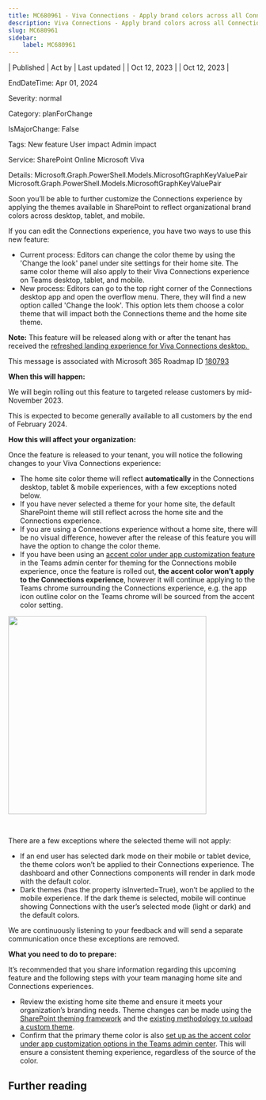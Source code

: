 ```yaml
---
title: MC680961 - Viva Connections - Apply brand colors across all Connections endpoints using themes
description: Viva Connections - Apply brand colors across all Connections endpoints using themes
slug: MC680961
sidebar:
    label: MC680961
---
```



| Published | Act by | Last updated |
| Oct 12, 2023 |  | Oct 12, 2023 |

EndDateTime: Apr 01, 2024

Severity: normal

Category: planForChange

IsMajorChange: False

Tags: New feature User impact Admin impact

Service: SharePoint Online Microsoft Viva

Details: Microsoft.Graph.PowerShell.Models.MicrosoftGraphKeyValuePair Microsoft.Graph.PowerShell.Models.MicrosoftGraphKeyValuePair

<p>Soon you’ll be able to further customize the Connections experience by applying the themes available in SharePoint to reflect organizational brand colors across desktop, tablet, and mobile.</p><p>If you can edit the Connections experience, you have two ways to use this new feature:
</p><ul><li>Current process: Editors can change the color theme by using the 'Change the look' panel under site settings for their home site. The same color theme will also apply to their Viva Connections experience on Teams desktop, tablet, and mobile.
</li><li>New process: Editors can go to the top right corner of the Connections desktop app and open the overflow menu. There, they will find a new option called 'Change the look'. This option lets them choose a color theme that will impact both the Connections theme and the home site theme.
</li></ul><p><b>Note:</b> This feature will be released along with or after the tenant has received the <a href="https://www.microsoft.com/en-us/microsoft-365/roadmap?featureid=176677" target="_blank">refreshed landing experience for Viva Connections desktop.&nbsp;</a></p>
<p>This message is associated with Microsoft 365 Roadmap ID <a href="https://www.microsoft.com/microsoft-365/roadmap?rtc=1%26filters=&amp;searchterms=180793" target="_blank">180793</a><br></p>

<p><b>When this will happen:</b><br></p>

<p>We will begin rolling out this feature to targeted release customers by mid-November 2023. </p><p>This is expected to become generally available to all customers by the end of February 2024.</p>

<p><b>How this will affect your organization:</b></p>

<p>Once the feature is released to your tenant, you will notice the following changes to your Viva Connections experience:
</p><ul><li>The home site color theme will reflect <b>automatically</b> in the Connections desktop, tablet &amp; mobile experiences, with a few exceptions noted below.</li><li>If you have never selected a theme for your home site, the default SharePoint theme will still reflect across the home site and the Connections experience.</li><li>If you are using a Connections experience without a home site, there will be no visual difference, however after the release of this feature you will have the option to change the color theme.</li><li>If you have been using an <a href="https://learn.microsoft.com/microsoftteams/customize-apps" target="_blank">accent color under app customization feature</a> in the Teams admin center for theming for the Connections mobile experience, once the feature is rolled out, <b>the accent color won’t apply to the Connections experience</b>, however it will continue applying to the Teams chrome surrounding the Connections experience, e.g. the app icon outline color on the Teams chrome will be sourced from the accent color setting.</li></ul><p><img src="https://img-prod-cms-rt-microsoft-com.akamaized.net/cms/api/am/imageFileData/RW1djT5?ver=055a" style="width: 400px;"><br></p><p><br></p><p>There are a few exceptions where the selected theme will not apply:
</p><ul><li>If an end user has selected dark mode on their mobile or tablet device, the theme colors won’t be applied to their Connections experience. The dashboard and other Connections components will render in dark mode with the default color.</li><li>Dark themes (has the property isInverted=True), won’t be applied to the mobile experience. If the dark theme is selected, mobile will continue showing Connections with the user’s selected mode (light or dark) and the default colors.</li></ul><p>We are continuously listening to your feedback and will send a separate communication once these exceptions are removed.
</p><p><b>What you need to do to prepare:</b></p>
<p>It’s recommended that you share information regarding this upcoming feature and the following steps with your team managing home site and Connections experiences. 
</p><ul><li>Review the existing home site theme and ensure it meets your organization’s branding needs. Theme changes can be made using the <a href="https://support.microsoft.com/office/customize-your-sharepoint-site-320b43e5-b047-4fda-8381-f61e8ac7f59b" target="_blank">SharePoint theming framework</a> and the <a href="https://learn.microsoft.com/sharepoint/dev/declarative-customization/site-theming/sharepoint-site-theming-powershell" target="_blank">existing methodology to upload a custom theme</a>.</li><li>Confirm that the primary theme color is also <a href="https://learn.microsoft.com/microsoftteams/customize-apps" target="_blank">set up as the accent color under app customization options in the Teams admin center</a>. This will ensure a consistent theming experience, regardless of the source of the color.</li></ul>

## Further reading
